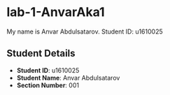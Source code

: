 # lab-1-AnvarAka1 
My name is Anvar Abdulsatarov. Student ID: u1610025
## Student Details

- **Student ID**: u1610025
- **Student Name**: Anvar Abdulsatarov
- **Section Number**: 001
